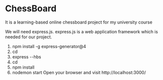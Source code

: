 # ChessBoard

It is a learning-based online chessboard project for my university course

We will need express.js. express.js is a web application framework which is needed for our project.

1. npm install -g express-generator@4
2. cd <where you want to put your project>
3. express --hbs <Your project name>
4. cd <Your project name>
5. npm install
6. nodemon start
   Open your browser and visit http://localhost:3000/
